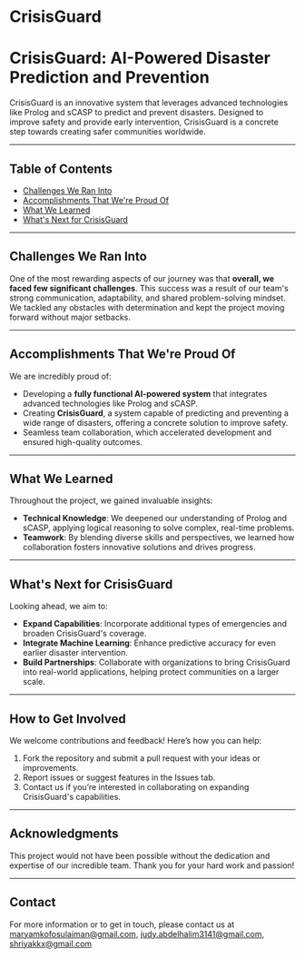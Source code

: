 # CrisisGuard
# CrisisGuard: AI-Powered Disaster Prediction and Prevention

CrisisGuard is an innovative system that leverages advanced technologies like Prolog and sCASP to predict and prevent disasters. Designed to improve safety and provide early intervention, CrisisGuard is a concrete step towards creating safer communities worldwide.

---

## Table of Contents
- [Challenges We Ran Into](#challenges-we-ran-into)
- [Accomplishments That We're Proud Of](#accomplishments-that-were-proud-of)
- [What We Learned](#what-we-learned)
- [What's Next for CrisisGuard](#whats-next-for-crisisguard)

---

## Challenges We Ran Into
One of the most rewarding aspects of our journey was that **overall, we faced few significant challenges**. This success was a result of our team's strong communication, adaptability, and shared problem-solving mindset. We tackled any obstacles with determination and kept the project moving forward without major setbacks.

---

## Accomplishments That We're Proud Of
We are incredibly proud of:
- Developing a **fully functional AI-powered system** that integrates advanced technologies like Prolog and sCASP.
- Creating **CrisisGuard**, a system capable of predicting and preventing a wide range of disasters, offering a concrete solution to improve safety.
- Seamless team collaboration, which accelerated development and ensured high-quality outcomes.

---

## What We Learned
Throughout the project, we gained invaluable insights:
- **Technical Knowledge**: We deepened our understanding of Prolog and sCASP, applying logical reasoning to solve complex, real-time problems.
- **Teamwork**: By blending diverse skills and perspectives, we learned how collaboration fosters innovative solutions and drives progress.

---

## What's Next for CrisisGuard
Looking ahead, we aim to:
- **Expand Capabilities**: Incorporate additional types of emergencies and broaden CrisisGuard's coverage.
- **Integrate Machine Learning**: Enhance predictive accuracy for even earlier disaster intervention.
- **Build Partnerships**: Collaborate with organizations to bring CrisisGuard into real-world applications, helping protect communities on a larger scale.

---

## How to Get Involved
We welcome contributions and feedback! Here’s how you can help:
1. Fork the repository and submit a pull request with your ideas or improvements.
2. Report issues or suggest features in the Issues tab.
3. Contact us if you’re interested in collaborating on expanding CrisisGuard's capabilities.

---

## Acknowledgments
This project would not have been possible without the dedication and expertise of our incredible team. Thank you for your hard work and passion!

---

## Contact
For more information or to get in touch, please contact us at maryamkofosulaiman@gmail.com, judy.abdelhalim3141@gmail.com, shriyakkx@gmail.com

